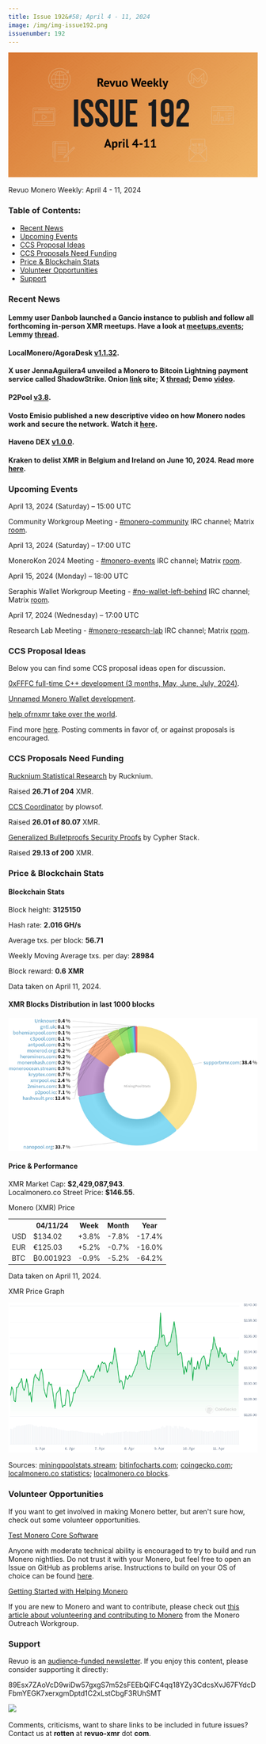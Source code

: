 ```yaml
---
title: Issue 192&#58; April 4 - 11, 2024
image: /img/img-issue192.png
issuenumber: 192
---
```

[<img src="/img/img-issue192.png" alt="Revuo Monero Weekly #192 Slide" class="img-lead">](/issue-192.html)

<p class="text-lead">Revuo Monero Weekly: April 4 - 11, 2024</p>
<!--more-->

<h3>Table of Contents:</h3>
<ul class="contents">
    <li><a href="#news">Recent News</a></li>
    <li><a href="#events">Upcoming Events</a></li>
    <li><a href="#ideas">CCS Proposal Ideas</a></li>
    <li><a href="#proposals">CCS Proposals Need Funding</a></li>
    <li><a href="#stats">Price & Blockchain Stats</a></li>
    <li><a href="#volunteer">Volunteer Opportunities</a></li>
    <li><a href="#support">Support</a></li>
</ul>

<h3 id="news">Recent News</h3>

<div class="newsbyte">
    <h4>Lemmy user Danbob launched a Gancio instance to publish and follow all forthcoming in-person XMR meetups. Have a look at <a href="https://meetup.events/" target="_blank">meetups.events</a>; Lemmy <a href="https://monero.town/post/2698370" target="_blank">thread</a>.</h4>
</div>

<div class="newsbyte">
    <h4>LocalMonero/AgoraDesk <a href="https://github.com/AgoraDesk-LocalMonero/agoradesk-app-foss/releases/tag/v1.1.32" target="_blank">v1.1.32</a>.</h4>
</div>

<div class="newsbyte">
    <h4>X user JennaAguilera4 unveiled a Monero to Bitcoin Lightning payment service called ShadowStrike. Onion <a href="http://shadowg4szntvrqvuw52tajyiuiwtz3r54tcjlaf62jcxcctzi3lf7yd.onion/" target="_blank">link</a> site; X <a href="https://nitter.poast.org/JennaAguilera4/status/1776999644574183518" target="_blank">thread</a>; Demo <a href="https://drive.proton.me/urls/AHVMCY3YJ0#4rCbHPUiDqTv" target="_blank">video</a>.</h4>
</div>

<div class="newsbyte">
    <h4>P2Pool <a href="https://github.com/SChernykh/p2pool/releases/tag/v3.8" target="_blank">v3.8</a>.</h4>
</div>

<div class="newsbyte">
    <h4>Vosto Emisio published a new descriptive video on how Monero nodes work and secure the network. Watch it <a href="https://iteroni.com/watch?v=hM6TF3co7lI" target="_blank">here</a>.</h4>
</div>

<div class="newsbyte">
    <h4>Haveno DEX <a href="https://github.com/haveno-dex/haveno/releases/tag/1.0.0" target="_blank">v1.0.0</a>.</h4>
</div>

<div class="newsbyte">
    <h4>Kraken to delist XMR in Belgium and Ireland on June 10, 2024. Read more <a href="https://support.kraken.com/hc/en-us/articles/notice-of-asset-delisting-in-ireland-and-belgium-for-monero-xmr" target="_blank">here</a>.</h4>
</div>

<h3 id="events">Upcoming Events</h3>

<div class="event">
    <p class="date" markdown="1">April 13, 2024 (Saturday) – 15:00 UTC</p>
    <p markdown="1">Community Workgroup Meeting - <a href="irc://irc.libera.chat/#monero-community" target="_blank">#monero-community</a> IRC channel; Matrix <a href="https://matrix.to/#/#monero-community:monero.social" target="_blank">room</a>.</p>
</div>

<div class="event">
    <p class="date" markdown="1">April 13, 2024 (Saturday) – 17:00 UTC</p>
    <p markdown="1">MoneroKon 2024 Meeting - <a href="irc://irc.libera.chat/#monero-events" target="_blank">#monero-events</a> IRC channel; Matrix <a href="https://matrix.to/#/#monero-events:monero.social" target="_blank">room</a>.</p>
</div>

<div class="event">
    <p class="date" markdown="1">April 15, 2024 (Monday) – 18:00 UTC</p>
    <p markdown="1">Seraphis Wallet Workgroup Meeting - <a href="irc://irc.libera.chat/#no-wallet-left-behind" target="_blank">#no-wallet-left-behind</a> IRC channel; Matrix <a href="https://matrix.to/#/#no-wallet-left-behind:monero.social" target="_blank">room</a>.</p>
</div>

<div class="event">
    <p class="date" markdown="1">April 17, 2024 (Wednesday) – 17:00 UTC</p>
    <p markdown="1">Research Lab Meeting - <a href="irc://irc.libera.chat/#monero-research-lab" target="_blank">#monero-research-lab</a> IRC channel; Matrix <a href="https://matrix.to/#/#monero-research-lab:monero.social" target="_blank">room</a>.</p>
</div>

<h3 id="ideas">CCS Proposal Ideas</h3>

<p>Below you can find some CCS proposal ideas open for discussion.</p>

<div class="proposal">
<p><a href="https://repo.getmonero.org/monero-project/ccs-proposals/-/merge_requests/438" target="_blank">0xFFFC full-time C++ development (3 months, May, June, July, 2024)</a>.</p>
</div>

<div class="proposal">
<p><a href="https://repo.getmonero.org/monero-project/ccs-proposals/-/merge_requests/437" target="_blank">Unnamed Monero Wallet development</a>.</p>
</div>

<div class="proposal">
<p><a href="https://repo.getmonero.org/monero-project/ccs-proposals/-/merge_requests/444" target="_blank">help ofrnxmr take over the world</a>.</p>
</div>

<div class="proposal">
<p>Find more <a href="https://ccs.getmonero.org/ideas/" target="_blank">here</a>. Posting comments in favor of, or against proposals is encouraged.</p>
</div>

<h3 id="proposals">CCS Proposals Need Funding</h3>

<div class="proposal">
    <p><a href="https://ccs.getmonero.org/proposals/Rucknium-Statistical-Research.html" target="_blank">Rucknium Statistical Research</a> by Rucknium.</p>
    <p>Raised <b>26.71 of 204</b> XMR.</p>
</div>

<div class="proposal">
    <p><a href="https://ccs.getmonero.org/proposals/plowsof-ccs-coordinator-4.html" target="_blank">CCS Coordinator</a> by plowsof.</p>
    <p>Raised <b>26.01 of 80.07</b> XMR.</p>
</div>

<div class="proposal">
    <p><a href="https://ccs.getmonero.org/proposals/cypherstack-gbp-security-proofs.html" target="_blank">Generalized Bulletproofs Security Proofs</a> by Cypher Stack.</p>
    <p>Raised <b>29.13 of 200</b> XMR.</p>
</div>

<h3 id="stats">Price & Blockchain Stats</h3>

<h4 class="stat">Blockchain Stats</h4>

<div class="bcstats">
    <p>Block height: <b>3125150</b></p>
    <p>Hash rate: <b>2.016 GH/s</b></p>
    <p>Average txs. per block: <b>56.71</b></p>
    <p>Weekly Moving Average txs. per day: <b>28984</b></p>
    <p>Block reward: <b>0.6 XMR</b></p>
</div>
<p class="note">Data taken on April 11, 2024.</p>

<h4 class="stat">XMR Blocks Distribution in last 1000 blocks</h4>
<p><img src="/img/hashrate-pool-distribution-04111.png" alt="Hashrate Pool Distribution Pie Chart"/></p>

<h4 class="stat" id="price-stat">Price & Performance</h4>

<div class="price-intro">XMR Market Cap: <b>$2,429,087,943</b>.<br/>Localmonero.co Street Price: <b>$146.55</b>.</div>

<p class="table-title">Monero (XMR) Price</p>
<table class="price-table">
  <tr class="row1">
    <th></th>
    <th>04/11/24</th>
    <th>Week</th>
    <th>Month</th>
    <th>Year</th>
  </tr>
  <tr>
    <td data-th="XMR to">USD</td>
    <td data-th="04/11/24">$134.02</td>
    <td data-th="Week" class="green">+3.8%</td>
    <td data-th="Month" class="red">-7.8%</td>
    <td data-th="Year" class="red">-17.4%</td>
  </tr>
  <tr class="row3">
    <td data-th="XMR to">EUR</td>
    <td data-th="04/11/24">€125.03</td>
    <td data-th="Week" class="green">+5.2%</td>
    <td data-th="Month" class="red">-0.7%</td>
    <td data-th="Year" class="red">-16.0%</td>
  </tr>
  <tr>
    <td data-th="XMR to">BTC</td>
    <td data-th="04/11/24">₿0.001923</td>
    <td data-th="Week" class="red">-0.9%</td>
    <td data-th="Month" class="red">-5.2%</td>
    <td data-th="Year" class="red">-64.2%</td>
  </tr>
</table>
<p class="note">Data taken on April 11, 2024.</p>

<p class="table-title">XMR Price Graph</p>

![XMR Price Graph 04/04/24-04/11/24](/img/weekly-chart-04111.png "XMR Price Graph 04/04/24-04/11/24")

Sources: <a href="https://miningpoolstats.stream/monero" target="_blank">miningpoolstats.stream</a>; <a href="https://bitinfocharts.com/monero/" target="_blank">bitinfocharts.com</a>; <a href="https://www.coingecko.com/en/coins/monero" target="_blank">coingecko.com</a>; <a href="https://localmonero.co/statistics" target="_blank">localmonero.co statistics</a>; <a href="https://localmonero.co/blocks" target="_blank">localmonero.co blocks</a>.

<h3 id="volunteer">Volunteer Opportunities</h3>

<p>If you want to get involved in making Monero better, but aren't sure how, check out some volunteer opportunities.</p>

<div class="newsbyte">
    <p class="date"><a href="https://github.com/monero-project/monero" target="_blank">Test Monero Core Software</a></p>
    <p>Anyone with moderate technical ability is encouraged to try to build and run Monero nightlies. Do not trust it with your Monero, but feel free to open an Issue on GitHub as problems arise. Instructions to build on your OS of choice can be found <a href="https://github.com/monero-project/monero#compiling-monero-from-source" target="_blank">here</a>. </p>
</div>

<div class="newsbyte">
    <p class="date"><a href="https://github.com/monero-project/monero" target="_blank">Getting Started with Helping Monero</a></p>
    <p>If you are new to Monero and want to contribute, please check out <a href="https://web.archive.org/web/20200805013127/https://www.monerooutreach.org/stories/getting-started-helping-monero.html" target="_blank">this article about volunteering and contributing to Monero</a> from the Monero Outreach Workgroup. </p>
</div>

<h3 id="support">Support</h3>

<p markdown="1">Revuo is an <a href="https://revuo-xmr.com/support/">audience-funded newsletter</a>. If you enjoy this content, please consider supporting it directly:</p>

<p class="address" markdown="1">89Esx7ZAoVcD9wiDw57gxgS7m52sFEEbQiFC4qq18YZy3CdcsXvJ67FYdcDFbmYEGK7xerxgmDptd1C2xLstCbgF3RUhSMT</p>

<p><a href="monero:89Esx7ZAoVcD9wiDw57gxgS7m52sFEEbQiFC4qq18YZy3CdcsXvJ67FYdcDFbmYEGK7xerxgmDptd1C2xLstCbgF3RUhSMT" class="qr"><img src="/img/donate-monero.jpg" text-align: center; style="max-width: 200px;"/></a></p>

Comments, criticisms, want to share links to be included in future issues? Contact us at **rotten** at **revuo-xmr** dot **com**.
